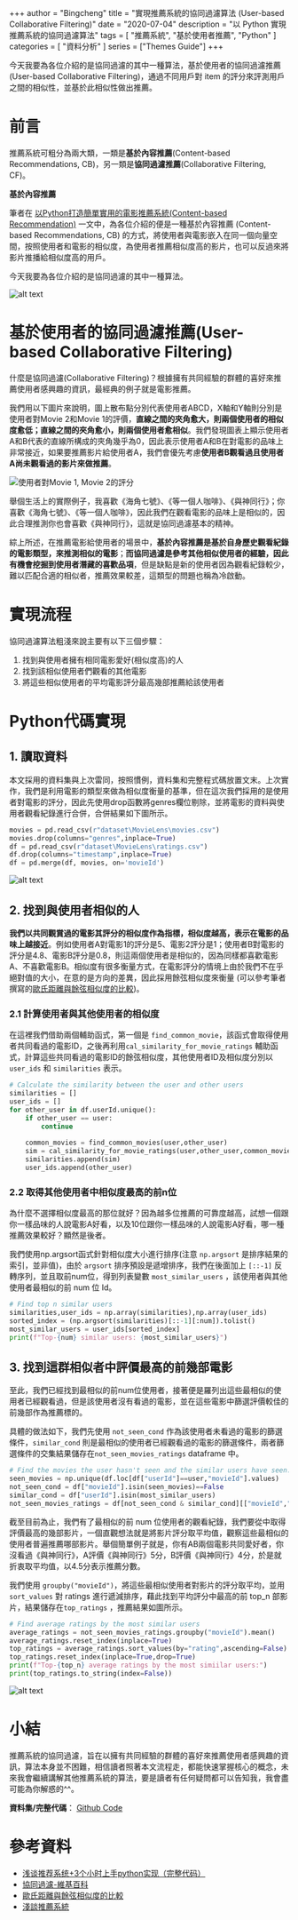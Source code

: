 +++
author = "Bingcheng"
title = "實現推薦系統的協同過濾算法 (User-based Collaborative Filtering)"
date = "2020-07-04"
description = "以 Python 實現推薦系統的協同過濾算法"
tags = [
    "推薦系統",
    "基於使用者推薦",
    "Python"
]
categories = [
    "資料分析"
]
series = ["Themes Guide"]
+++

今天我要為各位介紹的是協同過濾的其中一種算法，基於使用者的協同過濾推薦 (User-based Collaborative Filtering)，通過不同用戶對 item 的評分來評測用戶之間的相似性，並基於此相似性做出推薦。

<!--more-->

# 前言

推薦系統可粗分為兩大類，一類是**基於內容推薦**(Content-based Recommendations, CB)，另一類是**協同過濾推薦**(Collaborative Filtering, CF)。

**基於內容推薦**

筆者在 [以Python打造簡單實用的電影推薦系統(Content-based Recommendation)](/post/content-based-recommendation) 一文中，為各位介紹的便是一種基於內容推薦 (Content-based Recommendations, CB) 的方式，將使用者與電影嵌入在同一個向量空間，按照使用者和電影的相似度，為使用者推薦相似度高的影片，也可以反過來將影片推播給相似度高的用戶。

今天我要為各位介紹的是協同過濾的其中一種算法。

![alt text](image-3.png)

# 基於使用者的協同過濾推薦(User-based Collaborative Filtering)

什麼是協同過濾(Collaborative Filtering)？根據擁有共同經驗的群體的喜好來推薦使用者感興趣的資訊，最經典的例子就是電影推薦。

我們用以下圖片來說明，圖上散布點分別代表使用者ABCD，X軸和Y軸則分別是使用者對Movie 2和Movie 1的評價，**直線之間的夾角愈大，則兩個使用者的相似度愈低；直線之間的夾角愈小，則兩個使用者愈相似**。我們發現圖表上顯示使用者A和B代表的直線所構成的夾角幾乎為0，因此表示使用者A和B在對電影的品味上非常接近，如果要推薦影片給使用者A，我們會優先考慮**使用者B觀看過且使用者A尚未觀看過的影片來做推薦**。

![使用者對Movie 1, Movie 2的評分](image.png)

舉個生活上的實際例子，我喜歡《海角七號》、《等一個人咖啡》、《與神同行》；你喜歡《海角七號》、《等一個人咖啡》，因此我們在觀看電影的品味上是相似的，因此合理推測你也會喜歡《與神同行》，這就是協同過濾基本的精神。

綜上所述，在推薦電影給使用者的場景中，**基於內容推薦是基於自身歷史觀看紀錄的電影類型，來推測相似的電影**；**而協同過濾是參考其他相似使用者的經驗，因此有機會挖掘到使用者潛藏的喜歡品項**，但是缺點是新的使用者因為觀看紀錄較少，難以匹配合適的相似者，推薦效果較差，這類型的問題也稱為冷啟動。

# 實現流程
協同過濾算法粗淺來說主要有以下三個步驟：

1. 找到與使用者擁有相同電影愛好(相似度高)的人
2. 找到該相似使用者們觀看的其他電影
3. 將這些相似使用者的平均電影評分最高幾部推薦給該使用者

# Python代碼實現
## 1. 讀取資料
本文採用的資料集與上次雷同，按照慣例，資料集和完整程式碼放置文末。上次實作，我們是利用電影的類型來做為相似度衡量的基準，但在這次我們採用的是使用者對電影的評分，因此先使用drop函數將genres欄位剔除，並將電影的資料與使用者觀看紀錄進行合併，合併結果如下圖所示。

```Python console
movies = pd.read_csv(r"dataset\MovieLens\movies.csv")
movies.drop(columns="genres",inplace=True)
df = pd.read_csv(r"dataset\MovieLens\ratings.csv")
df.drop(columns="timestamp",inplace=True)
df = pd.merge(df, movies, on='movieId')
```
![alt text](image-1.png)

## 2. 找到與使用者相似的人
**我們以共同觀賞過的電影其評分的相似度作為指標，相似度越高，表示在電影的品味上越接近**。例如使用者A對電影1的評分是5、電影2評分是1；使用者B對電影的評分是4.8、電影B評分是0.8，則這兩個使用者是相似的，因為同樣都喜歡電影A、不喜歡電影B。相似度有很多衡量方式，在電影評分的情境上由於我們不在乎絕對值的大小，在意的是方向的差異，因此採用餘弦相似度來衡量 (可以參考筆者撰寫的[歐氏距離與餘弦相似度的比較](/post/euclidean-vs-cosine))。

### 2.1 計算使用者與其他使用者的相似度

在這裡我們借助兩個輔助函式，第一個是 `find_common_movie`，該函式會取得使用者共同看過的電影ID，之後再利用`cal_similarity_for_movie_ratings` 輔助函式，計算這些共同看過的電影ID的餘弦相似度，其他使用者ID及相似度分別以 `user_ids` 和 `similarities` 表示。

```Python
# Calculate the similarity between the user and other users
similarities = []
user_ids = []
for other_user in df.userId.unique():
    if other_user == user:
        continue
    
    common_movies = find_common_movies(user,other_user)
    sim = cal_similarity_for_movie_ratings(user,other_user,common_movies)
    similarities.append(sim)
    user_ids.append(other_user)
```
### 2.2 取得其他使用者中相似度最高的前n位

為什麼不選擇相似度最高的那位就好？因為越多位推薦的可靠度越高，試想一個跟你一樣品味的人說電影A好看，以及10位跟你一樣品味的人說電影A好看，哪一種推薦效果較好？顯然是後者。

我們使用np.argsort函式針對相似度大小進行排序(注意 `np.argsort` 是排序結果的索引，並非值)，由於 `argsort` 排序預設是遞增排序，我們在後面加上 `[::-1]` 反轉序列，並且取前num位，得到列表變數 `most_similar_users` ，該使用者與其他使用者最相似的前 num 位 Id。

```Python
# Find top n similar users
similarities,user_ids = np.array(similarities),np.array(user_ids)
sorted_index = (np.argsort(similarities)[::-1][:num]).tolist()
most_similar_users = user_ids[sorted_index] 
print(f"Top-{num} similar users: {most_similar_users}")
```

## 3. 找到這群相似者中評價最高的前幾部電影
至此，我們已經找到最相似的前num位使用者，接著便是羅列出這些最相似的使用者已經觀看過，但是該使用者沒有看過的電影，並在這些電影中篩選評價較佳的前幾部作為推薦標的。

具體的做法如下，我們先使用 `not_seen_cond` 作為該使用者未看過的電影的篩選條件，`similar_cond` 則是最相似的使用者已經觀看過的電影的篩選條件，兩者篩選條件的交集結果儲存在`not_seen_movies_ratings` dataframe 中。

```Python
# Find the movies the user hasn't seen and the similar users have seen.
seen_movies = np.unique(df.loc[df["userId"]==user,"movieId"].values)
not_seen_cond = df["movieId"].isin(seen_movies)==False
similar_cond = df["userId"].isin(most_similar_users)
not_seen_movies_ratings = df[not_seen_cond & similar_cond][["movieId","rating"]]
```

截至目前為止，我們有了最相似的前 num 位使用者的觀看紀錄，我們要從中取得評價最高的幾部影片，一個直觀想法就是將影片評分取平均值，觀察這些最相似的使用者普遍推薦哪部影片。舉個簡單例子就是，你有AB兩個電影共同愛好者，你沒看過《與神同行》，A評價《與神同行》5分，B評價《與神同行》4分，於是就折衷取平均值，以4.5分表示推薦分數。

我們使用 `groupby("movieId")`，將這些最相似使用者對影片的評分取平均，並用 `sort_values` 對 ratings 進行遞減排序，藉此找到平均評分中最高的前 top_n 部影片，結果儲存在`top_ratings` ，推薦結果如圖所示。

```Python
# Find average ratings by the most similar users
average_ratings = not_seen_movies_ratings.groupby("movieId").mean()
average_ratings.reset_index(inplace=True)
top_ratings = average_ratings.sort_values(by="rating",ascending=False).iloc[:top_n]
top_ratings.reset_index(inplace=True,drop=True)
print(f"Top-{top_n} average ratings by the most simiilar users:")
print(top_ratings.to_string(index=False))
```
![alt text](image-2.png)

# 小結
推薦系統的協同過濾，旨在以擁有共同經驗的群體的喜好來推薦使用者感興趣的資訊，算法本身並不困難，相信讀者照著本文流程走，都能快速掌握核心的概念，未來我會繼續講解其他推薦系統的算法，要是讀者有任何疑問都可以告知我，我會盡可能為你解惑的^^。

**資料集/完整代碼**： [Github Code](https://github.com/QiuBingCheng/MediumArticle/tree/main/Recommendation%20System)

# 參考資料
* [浅谈推荐系统+3个小时上手python实现（完整代码）](https://zhuanlan.zhihu.com/p/68373487)
* [協同過濾-維基百科](https://zh.wikipedia.org/wiki/%E5%8D%94%E5%90%8C%E9%81%8E%E6%BF%BE)
* [歐氏距離與餘弦相似度的比較](https://medium.com/qiubingcheng/%E6%AD%90%E6%B0%8F%E8%B7%9D%E9%9B%A2%E8%88%87%E9%A4%98%E5%BC%A6%E7%9B%B8%E4%BC%BC%E5%BA%A6%E7%9A%84%E6%AF%94%E8%BC%83-c78163ad51b)
* [淺談推薦系統](https://codingnote.cc/zh-tw/p/26735/)